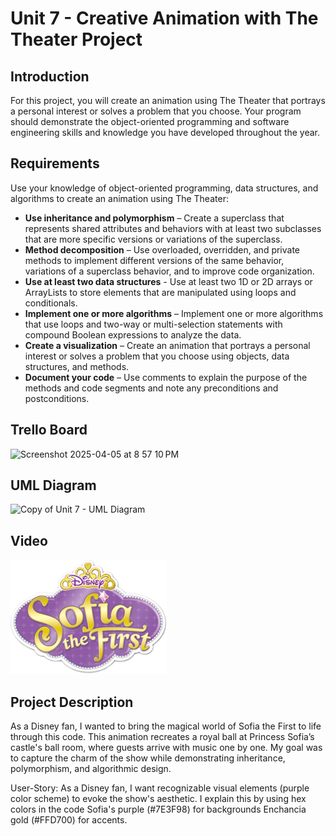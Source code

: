 # Unit 7 - Creative Animation with The Theater Project

## Introduction

For this project, you will create an animation using The Theater that portrays a personal interest or solves a problem that you choose. Your program should demonstrate the object-oriented programming and software engineering skills and knowledge you have developed throughout the year.

## Requirements

Use your knowledge of object-oriented programming, data structures, and algorithms to create an animation using The Theater:

- **Use inheritance and polymorphism** – Create a superclass that represents shared attributes and behaviors with at least two subclasses that are more specific versions or variations of the superclass.
- **Method decomposition** – Use overloaded, overridden, and private methods to implement different versions of the same behavior, variations of a superclass behavior, and to improve code organization.
- **Use at least two data structures** - Use at least two 1D or 2D arrays or ArrayLists to store elements that are manipulated using loops and conditionals.
- **Implement one or more algorithms** – Implement one or more algorithms that use loops and two-way or multi-selection statements with compound Boolean expressions to analyze the data.
- **Create a visualization** – Create an animation that portrays a personal interest or solves a problem that you choose using objects, data structures, and methods.
- **Document your code** – Use comments to explain the purpose of the methods and code segments and note any preconditions and postconditions.

## Trello Board

<img width="1018" alt="Screenshot 2025-04-05 at 8 57 10 PM" src="https://github.com/user-attachments/assets/8e2954ac-51d4-4377-b97a-606de759e57b" />

## UML Diagram

![Copy of Unit 7 - UML Diagram](https://github.com/user-attachments/assets/2ad7dbed-c534-4574-9eb3-d75addb401e9)

## Video

[![Thumbnail for my projet](thumbnail.png)](https://youtube.com/shorts/B9ABfSQhqsg)

## Project Description

As a Disney fan, I wanted to bring the magical world of Sofia the First to life through this code. This animation recreates a royal ball at Princess Sofia’s castle's ball room, where guests arrive with music one by one. My goal was to capture the charm of the show while demonstrating inheritance, polymorphism, and algorithmic design.

User-Story: As a Disney fan, I want recognizable visual elements (purple color scheme) to evoke the show's aesthetic.
I explain this by using hex colors in the code Sofia's purple (#7E3F98) for backgrounds Enchancia gold (#FFD700) for accents.
